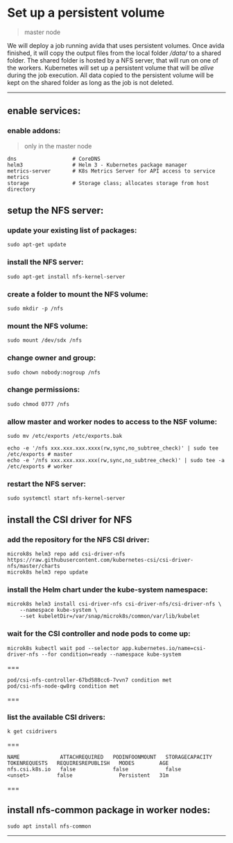 # Set up a persistent volume
> master node

We will deploy a job running avida that uses persistent volumes. Once avida finished, it will copy the output files from the local folder */data/* to a shared folder. The shared folder is hosted by a NFS server, that will run on one of the workers. Kubernetes will set up a persistent volume that will be *alive* during the job execution. All data copied to the persistent volume will be kept on the shared folder as long as the job is not deleted.

---

## enable services:

### enable addons:
> only in the master node

```
dns                  # CoreDNS
helm3                # Helm 3 - Kubernetes package manager
metrics-server       # K8s Metrics Server for API access to service metrics
storage              # Storage class; allocates storage from host directory
```

## setup the NFS server:

### update your existing list of packages:

```
sudo apt-get update
```

### install the NFS server:

```
sudo apt-get install nfs-kernel-server
```

### create a folder to mount the NFS volume:

```
sudo mkdir -p /nfs
```

### mount the NFS volume:

```
sudo mount /dev/sdx /nfs
```

### change owner and group:

```
sudo chown nobody:nogroup /nfs
```

### change permissions:

```
sudo chmod 0777 /nfs
```

### allow master and worker nodes to access to the NSF volume:

```
sudo mv /etc/exports /etc/exports.bak
```

```
echo -e '/nfs xxx.xxx.xxx.xxxx(rw,sync,no_subtree_check)' | sudo tee /etc/exports # master
echo -e '/nfs xxx.xxx.xxx.xxx(rw,sync,no_subtree_check)' | sudo tee -a /etc/exports # worker
```

### restart the NFS server:

```
sudo systemctl start nfs-kernel-server
```

## install the CSI driver for NFS

### add the repository for the NFS CSI driver:

```
microk8s helm3 repo add csi-driver-nfs https://raw.githubusercontent.com/kubernetes-csi/csi-driver-nfs/master/charts
microk8s helm3 repo update
```

### install the Helm chart under the kube-system namespace:

```
microk8s helm3 install csi-driver-nfs csi-driver-nfs/csi-driver-nfs \
    --namespace kube-system \
    --set kubeletDir=/var/snap/microk8s/common/var/lib/kubelet
```

### wait for the CSI controller and node pods to come up:

```
microk8s kubectl wait pod --selector app.kubernetes.io/name=csi-driver-nfs --for condition=ready --namespace kube-system
```

===
```
pod/csi-nfs-controller-67bd588cc6-7vvn7 condition met
pod/csi-nfs-node-qw8rg condition met
```
===

### list the available CSI drivers:

```
k get csidrivers
```

===
```
NAME             ATTACHREQUIRED   PODINFOONMOUNT   STORAGECAPACITY   TOKENREQUESTS   REQUIRESREPUBLISH   MODES        AGE
nfs.csi.k8s.io   false            false            false             <unset>         false               Persistent   31m
```
===

## install nfs-common package in worker nodes:
```
sudo apt install nfs-common
```
---